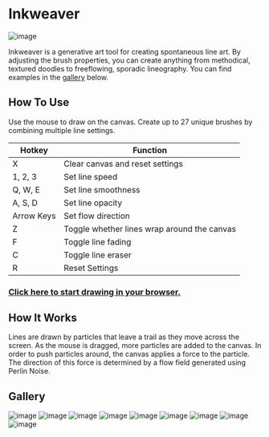 # Inkweaver

![image](https://github.com/ricedust/p5-inkweaver/assets/62413269/e94055cc-40a4-4177-8ef4-15a8419cc1a0)

Inkweaver is a generative art tool for creating spontaneous line art. By adjusting the brush properties, you can create anything from methodical, textured doodles to freeflowing, sporadic lineography. You can find examples in the [gallery](#gallery) below.

## How To Use

Use the mouse to draw on the canvas. Create up to 27 unique brushes by combining multiple line settings.

| Hotkey | Function |
| --- | --- |
| X	| Clear canvas and reset settings |
| 1, 2, 3	| Set line speed |
| Q, W, E	| Set line smoothness |
| A, S, D	| Set line opacity |
| Arrow Keys | Set flow direction |
| Z	| Toggle whether lines wrap around the canvas |
| F	| Toggle line fading |
| C	| Toggle line eraser |
| R	| Reset Settings |

### [Click here to start drawing in your browser.](http://ricedust.com/p5-inkweaver/)

## How It Works

Lines are drawn by particles that leave a trail as they move across the screen. As the mouse is dragged, more particles are added to the canvas. In order to push particles around, the canvas applies a force to the particle. The direction of this force is determined by a flow field generated using Perlin Noise.

## Gallery

![image](https://github.com/ricedust/p5-inkweaver/assets/62413269/6e3a916b-b42a-48e7-80a3-c1c668a77cda)
![image](https://github.com/ricedust/p5-inkweaver/assets/62413269/09208be1-1136-46df-9944-8c04f7c5602c)
![image](https://github.com/ricedust/p5-inkweaver/assets/62413269/8d7705dc-ae7f-48ec-9a0d-40bcb3c23b3f)
![image](https://github.com/ricedust/p5-inkweaver/assets/62413269/dfb7113a-fdad-4e57-aaee-8564c325d5c6)
![image](https://github.com/ricedust/p5-inkweaver/assets/62413269/939af295-90f0-4cea-b9ae-be3ed1398e09)
![image](https://github.com/ricedust/p5-inkweaver/assets/62413269/3e12ab81-3200-4c8a-80ad-00777524e547)
![image](https://github.com/ricedust/p5-inkweaver/assets/62413269/26fcbaed-9102-4f5f-a440-ba4b0458b965)
![image](https://github.com/ricedust/p5-inkweaver/assets/62413269/8a9ec189-f59a-4dd0-8bae-22057fe2c781)
![image](https://github.com/ricedust/p5-inkweaver/assets/62413269/3940a1c5-1a3a-4375-bc2b-dd8db1f0e77a)


